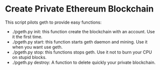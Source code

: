 # Create Private Ethereum Blockchain

This script pilots geth to provide easy functions:
 * ./pgeth.py init: this function create the blockchain with an account. Use it the first time.
 * ./pgeth.py start: this function starts geth daemon and mining. Use it when you want use geth.
 * ./pgeth.py stop: this functions stops geth. Use it not to burn your CPU on stupid blocks.
 * ./pgeth.py destroy: A function to delete quickly your private blockchain.

